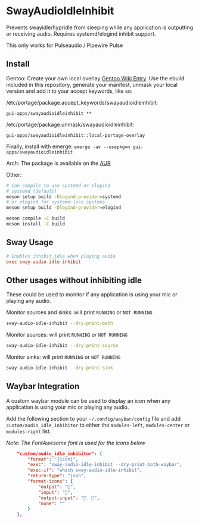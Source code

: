 # SwayAudioIdleInhibit

Prevents swayidle/hypridle from sleeping while any application is outputting or
receiving audio. Requires systemd/elogind inhibit support.

This only works for Pulseaudio / Pipewire Pulse

## Install

Gentoo:
Create your own local overlay [Gentoo Wiki Entry](https://wiki.gentoo.org/wiki/Creating_an_ebuild_repository).
Use the ebuild included in this repository, generate your manifest, unmask your local version and add it to your accept keywords, like so:

/etc/portage/package.accept_keywords/swayaudioidleinhibit:

```gui-apps/swayaudioidleinhibit **```

/etc/portage/package.unmask/swayaudioidleinhibit:

```gui-apps/swayaudioidleinhibit::local-portage-overlay```

Finally, install with emerge: 
```emerge -av --usepkg=n gui-apps/swayaudioidleinhibit```



Arch:
The package is available on the [AUR](https://aur.archlinux.org/packages/sway-audio-idle-inhibit-git/)

Other:

```zsh
# Can compile to use systemd or elogind
# systemd (default)
meson setup build -Dlogind-provider=systemd
# or elogind for systemd-less systems
meson setup build -Dlogind-provider=elogind

meson compile -C build
meson install -C build
```

## Sway Usage

```ini
# Enables inhibit_idle when playing audio
exec sway-audio-idle-inhibit
```

## Other usages without inhibiting idle

These could be used to monitor if any application is using your mic or playing
any audio.

Monitor sources and sinks: will print `RUNNING` or `NOT RUNNING`

```zsh
sway-audio-idle-inhibit --dry-print-both
```

Monitor sources: will print `RUNNING` or `NOT RUNNING`

```zsh
sway-audio-idle-inhibit --dry-print-source
```

Monitor sinks: will print `RUNNING` or `NOT RUNNING`

```zsh
sway-audio-idle-inhibit --dry-print-sink
```

## Waybar Integration

A custom waybar module can be used to display an icon when any application is
using your mic or playing any audio.

Add the following section to your `~/.config/waybar/config` file and add
`custom/audio_idle_inhibitor` to either the `modules-left`, `modules-center`
or `modules-right` list.

*Note: The FontAwesome font is used for the icons below*

```json
	"custom/audio_idle_inhibitor": {
		"format": "{icon}",
		"exec": "sway-audio-idle-inhibit --dry-print-both-waybar",
		"exec-if": "which sway-audio-idle-inhibit",
		"return-type": "json",
		"format-icons": {
			"output": "",
			"input": "",
			"output-input": "  ",
			"none": ""
		}
	},
```
